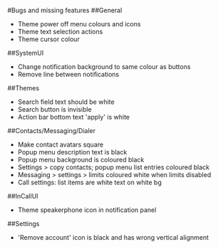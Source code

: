 #Bugs and missing features
##General
* Theme power off menu colours and icons
* Theme text selection actions
* Theme cursor colour

##SystemUI
* Change notification background to same colour as buttons
* Remove line between notifications

##Themes
* Search field text should be white
* Search button is invisible
* Action bar bottom text 'apply' is white

##Contacts/Messaging/Dialer
* Make contact avatars square
* Popup menu description text is black
* Popup menu background is coloured black
* Settings > copy contacts; popup menu list entries coloured black
* Messaging > settings > limits coloured white when limits disabled
* Call settings: list items are white text on white bg

##InCallUI
* Theme speakerphone icon in notification panel

##Settings
* 'Remove account' icon is black and has wrong vertical alignment

